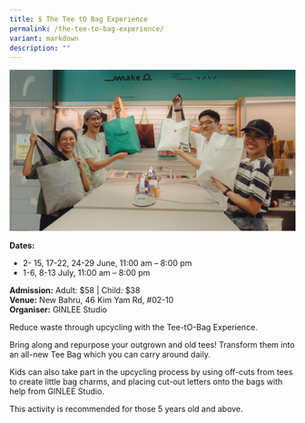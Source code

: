 ```yaml
---
title: $ The Tee tO Bag Experience
permalink: /the-tee-to-bag-experience/
variant: markdown
description: ""
---
```

![Tee_to_Bag_Experience](/images/Workshop%20&amp;%20Talks/The_Tee_tO_Bag_Experience.jpg)

**Dates:** 
* 2- 15, 17-22, 24-29 June, 11:00 am – 8:00 pm
* 1-6, 8-13 July, 11:00 am – 8:00 pm  <br> 

**Admission:** Adult: $58 | Child: $38 <br> 
**Venue:** New Bahru, 46 Kim Yam Rd, #02-10  <br> 
**Organiser:** GINLEE Studio 

Reduce waste through upcycling with the Tee-tO-Bag Experience.

Bring along and repurpose your outgrown and old tees! Transform them into an all-new Tee Bag which you can carry around daily.

Kids can also take part in the upcycling process by using off-cuts from tees to create little bag charms, and placing cut-out letters onto the bags with help from GINLEE Studio. 

This activity is recommended for those 5 years old and above.

 

<a target="_blank" class="btn-link" href="https://www.ginleestudio.com/collections/make-experiences/products/make-o-the-tee-to-bag-experience"><img src="/images/gogreensg_website-32.png"></a> 

 

<style> 
.btn-link { 
display: none; 
} 

a.btn-link[target="_blank"]:after { 
display: none; 
} 

.btn-link > img { 
width: 100%; 
} 
</style>